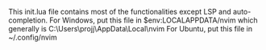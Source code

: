 This init.lua file contains most of the functionalities except LSP and auto-completion.
For Windows, put this file in $env:LOCALAPPDATA/nvim which generally is C:\Users\projj\AppData\Local\nvim
For Ubuntu, put this file in ~/.config/nvim
